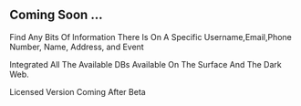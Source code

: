 ## Coming Soon ...
Find Any Bits Of Information There Is On A Specific Username,Email,Phone Number, Name, Address, and Event

Integrated All The Available DBs Available On The Surface And The Dark Web.

Licensed Version Coming After Beta
